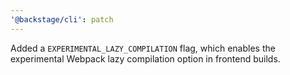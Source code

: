 ```yaml
---
'@backstage/cli': patch
---
```


Added a `EXPERIMENTAL_LAZY_COMPILATION` flag, which enables the experimental Webpack lazy compilation option in frontend builds.
